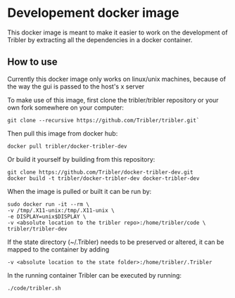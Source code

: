 # Developement docker image

This docker image is meant to make it easier to work on the development of Tribler by extracting
all the dependencies in a docker container.

## How to use
Currently this docker image only works on linux/unix machines, because of the way the gui is passed to the host's x server

To make use of this image, first clone the tribler/tribler repository or your own fork somewhere on your computer:

```shell
git clone --recursive https://github.com/Tribler/tribler.git`
```

Then pull this image from docker hub:
```shell
docker pull tribler/docker-tribler-dev
```
 
Or build it yourself by building from this repository:
```shell 
git clone https://github.com/Tribler/docker-tribler-dev.git
docker build -t tribler/docker-tribler-dev docker-tribler-dev
```

When the image is pulled or built it can be run by:

```shell
sudo docker run -it --rm \
-v /tmp/.X11-unix:/tmp/.X11-unix \
-e DISPLAY=unix$DISPLAY \
-v <absolute location to the tribler repo>:/home/tribler/code \
tribler/tribler-dev
```

If the state directory (~/.Tribler) needs to be preserved or altered, it can be mapped to the container by adding 
```shell
-v <absolute location to the state folder>:/home/tribler/.Tribler
```

In the running container Tribler can be executed by running:
```shell
./code/tribler.sh
```

